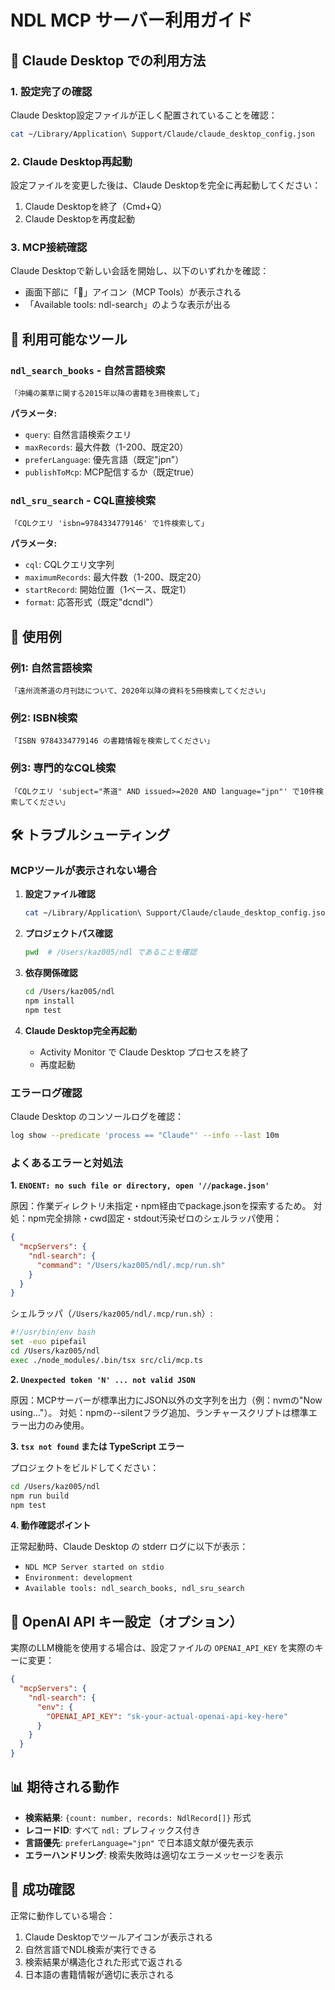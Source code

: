 # NDL MCP サーバー利用ガイド

## 🚀 Claude Desktop での利用方法

### 1. 設定完了の確認

Claude Desktop設定ファイルが正しく配置されていることを確認：
```bash
cat ~/Library/Application\ Support/Claude/claude_desktop_config.json
```

### 2. Claude Desktop再起動

設定ファイルを変更した後は、Claude Desktopを完全に再起動してください：
1. Claude Desktopを終了（Cmd+Q）
2. Claude Desktopを再度起動

### 3. MCP接続確認

Claude Desktopで新しい会話を開始し、以下のいずれかを確認：
- 画面下部に「🔧」アイコン（MCP Tools）が表示される
- 「Available tools: ndl-search」のような表示が出る

## 🔧 利用可能なツール

### `ndl_search_books` - 自然言語検索
```
「沖縄の薬草に関する2015年以降の書籍を3冊検索して」
```

**パラメータ:**
- `query`: 自然言語検索クエリ
- `maxRecords`: 最大件数（1-200、既定20）
- `preferLanguage`: 優先言語（既定"jpn"）
- `publishToMcp`: MCP配信するか（既定true）

### `ndl_sru_search` - CQL直接検索
```
「CQLクエリ 'isbn=9784334779146' で1件検索して」
```

**パラメータ:**
- `cql`: CQLクエリ文字列
- `maximumRecords`: 最大件数（1-200、既定20）
- `startRecord`: 開始位置（1ベース、既定1）
- `format`: 応答形式（既定"dcndl"）

## 📝 使用例

### 例1: 自然言語検索
```
「遠州流茶道の月刊誌について、2020年以降の資料を5冊検索してください」
```

### 例2: ISBN検索
```
「ISBN 9784334779146 の書籍情報を検索してください」
```

### 例3: 専門的なCQL検索
```
「CQLクエリ 'subject="茶道" AND issued>=2020 AND language="jpn"' で10件検索してください」
```

## 🛠️ トラブルシューティング

### MCPツールが表示されない場合

1. **設定ファイル確認**
   ```bash
   cat ~/Library/Application\ Support/Claude/claude_desktop_config.json
   ```

2. **プロジェクトパス確認**
   ```bash
   pwd  # /Users/kaz005/ndl であることを確認
   ```

3. **依存関係確認**
   ```bash
   cd /Users/kaz005/ndl
   npm install
   npm test
   ```

4. **Claude Desktop完全再起動**
   - Activity Monitor で Claude Desktop プロセスを終了
   - 再度起動

### エラーログ確認

Claude Desktop のコンソールログを確認：
```bash
log show --predicate 'process == "Claude"' --info --last 10m
```

### よくあるエラーと対処法

**1. `ENOENT: no such file or directory, open '//package.json'`**

原因：作業ディレクトリ未指定・npm経由でpackage.jsonを探索するため。
対処：npm完全排除・cwd固定・stdout汚染ゼロのシェルラッパ使用：
```json
{
  "mcpServers": {
    "ndl-search": {
      "command": "/Users/kaz005/ndl/.mcp/run.sh"
    }
  }
}
```

シェルラッパ（`/Users/kaz005/ndl/.mcp/run.sh`）:
```bash
#!/usr/bin/env bash
set -euo pipefail
cd /Users/kaz005/ndl
exec ./node_modules/.bin/tsx src/cli/mcp.ts
```

**2. `Unexpected token 'N' ... not valid JSON`**

原因：MCPサーバーが標準出力にJSON以外の文字列を出力（例：nvmの"Now using..."）。
対処：npmの--silentフラグ追加、ランチャースクリプトは標準エラー出力のみ使用。

**3. `tsx not found` または TypeScript エラー**

プロジェクトをビルドしてください：
```bash
cd /Users/kaz005/ndl
npm run build
npm test
```

**4. 動作確認ポイント**

正常起動時、Claude Desktop の stderr ログに以下が表示：
- `NDL MCP Server started on stdio`
- `Environment: development`
- `Available tools: ndl_search_books, ndl_sru_search`

## 🔑 OpenAI API キー設定（オプション）

実際のLLM機能を使用する場合は、設定ファイルの `OPENAI_API_KEY` を実際のキーに変更：

```json
{
  "mcpServers": {
    "ndl-search": {
      "env": {
        "OPENAI_API_KEY": "sk-your-actual-openai-api-key-here"
      }
    }
  }
}
```

## 📊 期待される動作

- **検索結果**: `{count: number, records: NdlRecord[]}` 形式
- **レコードID**: すべて `ndl:` プレフィックス付き
- **言語優先**: `preferLanguage="jpn"` で日本語文献が優先表示
- **エラーハンドリング**: 検索失敗時は適切なエラーメッセージを表示

## 🎯 成功確認

正常に動作している場合：
1. Claude Desktopでツールアイコンが表示される
2. 自然言語でNDL検索が実行できる
3. 検索結果が構造化された形式で返される
4. 日本語の書籍情報が適切に表示される